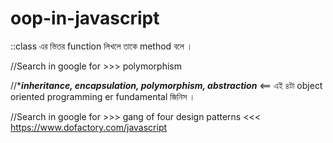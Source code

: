 # oop-in-javascript

::class এর ভিতর function লিখলে তাকে method বলে ।

//Search in google for >>> polymorphism

//****inheritance, encapsulation, polymorphism, abstraction*** <== এই ৪টা object oriented programming er fundamental জিনিস ।

//Search in google for >>> gang of four design patterns <<< https://www.dofactory.com/javascript

